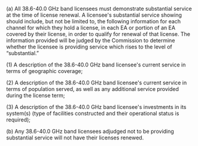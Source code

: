 (a) All 38.6-40.0 GHz band licensees must demonstrate substantial service at the time of license renewal. A licensee's substantial service showing should include, but not be limited to, the following information for each channel for which they hold a license, in each EA or portion of an EA covered by their license, in order to qualify for renewal of that license. The information provided will be judged by the Commission to determine whether the licensee is providing service which rises to the level of “substantial.”

(1) A description of the 38.6-40.0 GHz band licensee's current service in terms of geographic coverage;

(2) A description of the 38.6-40.0 GHz band licensee's current service in terms of population served, as well as any additional service provided during the license term;

(3) A description of the 38.6-40.0 GHz band licensee's investments in its system(s) (type of facilities constructed and their operational status is required);

(b) Any 38.6-40.0 GHz band licensees adjudged not to be providing substantial service will not have their licenses renewed.

